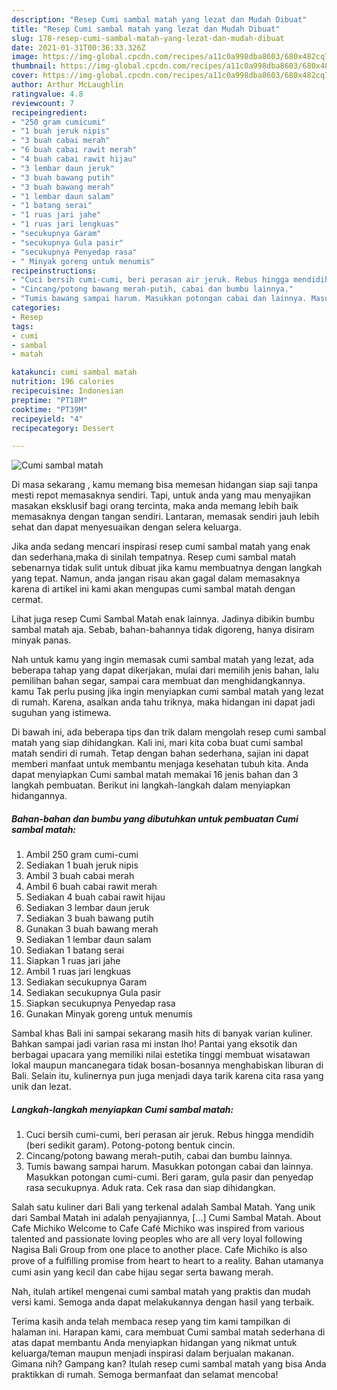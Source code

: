 ```yaml
---
description: "Resep Cumi sambal matah yang lezat dan Mudah Dibuat"
title: "Resep Cumi sambal matah yang lezat dan Mudah Dibuat"
slug: 178-resep-cumi-sambal-matah-yang-lezat-dan-mudah-dibuat
date: 2021-01-31T00:36:33.326Z
image: https://img-global.cpcdn.com/recipes/a11c0a998dba8603/680x482cq70/cumi-sambal-matah-foto-resep-utama.jpg
thumbnail: https://img-global.cpcdn.com/recipes/a11c0a998dba8603/680x482cq70/cumi-sambal-matah-foto-resep-utama.jpg
cover: https://img-global.cpcdn.com/recipes/a11c0a998dba8603/680x482cq70/cumi-sambal-matah-foto-resep-utama.jpg
author: Arthur McLaughlin
ratingvalue: 4.8
reviewcount: 7
recipeingredient:
- "250 gram cumicumi"
- "1 buah jeruk nipis"
- "3 buah cabai merah"
- "6 buah cabai rawit merah"
- "4 buah cabai rawit hijau"
- "3 lembar daun jeruk"
- "3 buah bawang putih"
- "3 buah bawang merah"
- "1 lembar daun salam"
- "1 batang serai"
- "1 ruas jari jahe"
- "1 ruas jari lengkuas"
- "secukupnya Garam"
- "secukupnya Gula pasir"
- "secukupnya Penyedap rasa"
- " Minyak goreng untuk menumis"
recipeinstructions:
- "Cuci bersih cumi-cumi, beri perasan air jeruk. Rebus hingga mendidih (beri sedikit garam). Potong-potong bentuk cincin."
- "Cincang/potong bawang merah-putih, cabai dan bumbu lainnya."
- "Tumis bawang sampai harum. Masukkan potongan cabai dan lainnya. Masukkan potongan cumi-cumi. Beri garam, gula pasir dan penyedap rasa secukupnya. Aduk rata. Cek rasa dan siap dihidangkan."
categories:
- Resep
tags:
- cumi
- sambal
- matah

katakunci: cumi sambal matah 
nutrition: 196 calories
recipecuisine: Indonesian
preptime: "PT18M"
cooktime: "PT39M"
recipeyield: "4"
recipecategory: Dessert

---
```



![Cumi sambal matah](https://img-global.cpcdn.com/recipes/a11c0a998dba8603/680x482cq70/cumi-sambal-matah-foto-resep-utama.jpg)

Di masa  sekarang , kamu memang bisa memesan hidangan siap saji tanpa mesti repot memasaknya sendiri. Tapi, untuk anda yang mau menyajikan masakan eksklusif bagi orang tercinta, maka anda memang lebih baik memasaknya dengan tangan sendiri. Lantaran, memasak sendiri jauh lebih sehat dan dapat menyesuaikan dengan selera keluarga.

Jika anda sedang mencari inspirasi resep cumi sambal matah yang enak dan sederhana,maka di sinilah tempatnya. Resep cumi sambal matah  sebenarnya tidak sulit untuk dibuat jika kamu membuatnya dengan langkah yang tepat. Namun, anda jangan risau akan gagal dalam memasaknya 
karena di artikel ini kami akan mengupas cumi sambal matah dengan cermat.  

Lihat juga resep Cumi Sambal Matah enak lainnya. Jadinya dibikin bumbu sambal matah aja. Sebab, bahan-bahannya tidak digoreng, hanya disiram minyak panas.

Nah untuk kamu yang ingin memasak cumi sambal matah yang lezat, ada beberapa tahap yang dapat dikerjakan, mulai dari memilih jenis bahan, lalu pemilihan bahan segar, sampai cara membuat dan menghidangkannya. kamu Tak perlu pusing jika ingin menyiapkan cumi sambal matah yang lezat di rumah. Karena, asalkan anda  tahu triknya, maka hidangan ini dapat jadi suguhan yang istimewa.

Di bawah ini, ada beberapa tips dan trik dalam mengolah resep cumi sambal matah yang siap dihidangkan. Kali ini, mari kita coba buat cumi sambal matah sendiri di rumah. Tetap dengan bahan sederhana, sajian ini dapat memberi manfaat untuk membantu menjaga kesehatan tubuh kita. Anda dapat menyiapkan Cumi sambal matah memakai 16 jenis bahan dan 3 langkah pembuatan. Berikut ini langkah-langkah dalam menyiapkan hidangannya.

<!--inarticleads1-->

##### Bahan-bahan dan bumbu yang dibutuhkan untuk pembuatan Cumi sambal matah:

1. Ambil 250 gram cumi-cumi
1. Sediakan 1 buah jeruk nipis
1. Ambil 3 buah cabai merah
1. Ambil 6 buah cabai rawit merah
1. Sediakan 4 buah cabai rawit hijau
1. Sediakan 3 lembar daun jeruk
1. Sediakan 3 buah bawang putih
1. Gunakan 3 buah bawang merah
1. Sediakan 1 lembar daun salam
1. Sediakan 1 batang serai
1. Siapkan 1 ruas jari jahe
1. Ambil 1 ruas jari lengkuas
1. Sediakan secukupnya Garam
1. Sediakan secukupnya Gula pasir
1. Siapkan secukupnya Penyedap rasa
1. Gunakan  Minyak goreng untuk menumis


Sambal khas Bali ini sampai sekarang masih hits di banyak varian kuliner. Bahkan sampai jadi varian rasa mi instan lho! Pantai yang eksotik dan berbagai upacara yang memiliki nilai estetika tinggi membuat wisatawan lokal maupun mancanegara tidak bosan-bosannya menghabiskan liburan di Bali. Selain itu, kulinernya pun juga menjadi daya tarik karena cita rasa yang unik dan lezat. 

<!--inarticleads2-->

##### Langkah-langkah menyiapkan Cumi sambal matah:

1. Cuci bersih cumi-cumi, beri perasan air jeruk. Rebus hingga mendidih (beri sedikit garam). Potong-potong bentuk cincin.
1. Cincang/potong bawang merah-putih, cabai dan bumbu lainnya.
1. Tumis bawang sampai harum. Masukkan potongan cabai dan lainnya. Masukkan potongan cumi-cumi. Beri garam, gula pasir dan penyedap rasa secukupnya. Aduk rata. Cek rasa dan siap dihidangkan.


Salah satu kuliner dari Bali yang terkenal adalah Sambal Matah. Yang unik dari Sambal Matah ini adalah penyajiannya, […] Cumi Sambal Matah. About Cafe Michiko Welcome to Cafe Café Michiko was inspired from various talented and passionate loving peoples who are all very loyal following Nagisa Bali Group from one place to another place. Cafe Michiko is also prove of a fulﬁlling promise from heart to heart to a reality. Bahan utamanya cumi asin yang kecil dan cabe hijau segar serta bawang merah. 

Nah, itulah artikel mengenai  cumi sambal matah  yang praktis dan mudah versi kami. Semoga anda dapat melakukannya dengan hasil yang terbaik. 

Terima kasih anda telah membaca resep yang tim kami tampilkan di halaman ini. Harapan kami, cara membuat  Cumi sambal matah sederhana di atas dapat membantu Anda menyiapkan hidangan yang nikmat untuk keluarga/teman maupun menjadi inspirasi dalam berjualan makanan. Gimana nih? Gampang kan? Itulah resep cumi sambal matah yang bisa Anda praktikkan di rumah. Semoga bermanfaat dan selamat mencoba!

